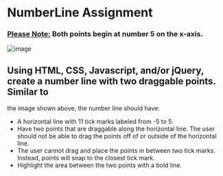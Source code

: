 # NumberLine Assignment

### **<span style="text-decoration: underline">Please Note:</span> Both points begin at number 5 on the x-axis.**

![image](https://user-images.githubusercontent.com/94421867/177653720-073d546f-6e33-4b63-9ffb-9b61e9c2f486.png)

## Using HTML, CSS, Javascript, and/or jQuery, create a number line with two draggable points. Similar to
the image shown above, the number line should have:
- A horizontal line with 11 tick marks labeled from -5 to 5.
- Have two points that are draggable along the horizontal line. The user should not be able to
drag the points off of or outside of the horizontal line.
- The user cannot drag and place the points in between two tick marks. Instead, points will snap
to the closest tick mark.
- Highlight the area between the two points with a bold line.
